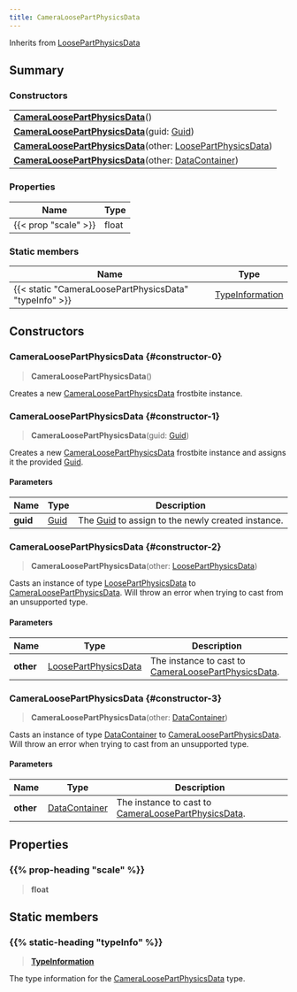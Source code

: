 ```yaml
---
title: CameraLoosePartPhysicsData
---
```


Inherits from [LoosePartPhysicsData](/vext/ref/fb/loosepartphysicsdata)

## Summary

### Constructors

|  |
| --- |
| **[CameraLoosePartPhysicsData](#constructor-0)**() |
| **[CameraLoosePartPhysicsData](#constructor-1)**(guid: [Guid](/vext/ref/shared/type/guid)) |
| **[CameraLoosePartPhysicsData](#constructor-2)**(other: [LoosePartPhysicsData](/vext/ref/fb/loosepartphysicsdata)) |
| **[CameraLoosePartPhysicsData](#constructor-3)**(other: [DataContainer](/vext/ref/shared/type/datacontainer)) |

### Properties

| Name | Type |
| ---- | ---- |
| {{< prop "scale" >}} | float |

### Static members

| Name | Type |
| ---- | ---- |
| {{< static "CameraLoosePartPhysicsData" "typeInfo" >}} | [TypeInformation](/vext/ref/shared/type/typeinformation) |

## Constructors

### CameraLoosePartPhysicsData {#constructor-0}

> **CameraLoosePartPhysicsData**()

Creates a new [CameraLoosePartPhysicsData](/vext/ref/fb/cameraloosepartphysicsdata) frostbite instance.

### CameraLoosePartPhysicsData {#constructor-1}

> **CameraLoosePartPhysicsData**(guid: [Guid](/vext/ref/shared/type/guid))

Creates a new [CameraLoosePartPhysicsData](/vext/ref/fb/cameraloosepartphysicsdata) frostbite instance and assigns it the provided [Guid](/vext/ref/shared/type/guid).

#### Parameters

| Name | Type | Description |
| ---- | ---- | ----------- |
| **guid** | [Guid](/vext/ref/shared/type/guid) | The [Guid](/vext/ref/shared/type/guid) to assign to the newly created instance. |

### CameraLoosePartPhysicsData {#constructor-2}

> **CameraLoosePartPhysicsData**(other: [LoosePartPhysicsData](/vext/ref/fb/loosepartphysicsdata))

Casts an instance of type [LoosePartPhysicsData](/vext/ref/fb/loosepartphysicsdata) to [CameraLoosePartPhysicsData](/vext/ref/fb/cameraloosepartphysicsdata). Will throw an error when trying to cast from an unsupported type.

#### Parameters

| Name | Type | Description |
| ---- | ---- | ----------- |
| **other** | [LoosePartPhysicsData](/vext/ref/fb/loosepartphysicsdata) | The instance to cast to [CameraLoosePartPhysicsData](/vext/ref/fb/cameraloosepartphysicsdata). |

### CameraLoosePartPhysicsData {#constructor-3}

> **CameraLoosePartPhysicsData**(other: [DataContainer](/vext/ref/shared/type/datacontainer))

Casts an instance of type [DataContainer](/vext/ref/shared/type/datacontainer) to [CameraLoosePartPhysicsData](/vext/ref/fb/cameraloosepartphysicsdata). Will throw an error when trying to cast from an unsupported type.

#### Parameters

| Name | Type | Description |
| ---- | ---- | ----------- |
| **other** | [DataContainer](/vext/ref/shared/type/datacontainer) | The instance to cast to [CameraLoosePartPhysicsData](/vext/ref/fb/cameraloosepartphysicsdata). |

## Properties

### {{% prop-heading "scale" %}}

> **float**

## Static members

### {{% static-heading "typeInfo" %}}

> **[TypeInformation](/vext/ref/shared/type/typeinformation)**

The type information for the [CameraLoosePartPhysicsData](/vext/ref/fb/cameraloosepartphysicsdata) type.


